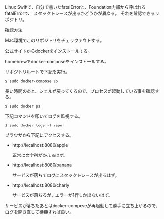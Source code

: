 Linux Swiftで、自分で書いたfatalErrorと、Foundation内部から呼ばれるfatalErrorで、
スタックトレースが出るかどうかが異なる。
それを確認できるリポジトリ。

確認方法

Mac環境でこのリポジトリをチェックアウトする。

公式サイトからdockerをインストールする。

homebrewでdocker-composeをインストールする。

リポジトリルートで下記を実行。

```
$ sudo docker-compose up
```

長い時間のあと、シェルが戻ってくるので、プロセスが起動している事を確認する。

```
$ sudo docker ps
```

下記コマンドを叩いてログを監視する。

```
$ sudo docker logs -f vapor
```

ブラウザから下記にアクセスする。

- http://localhost:8080/apple

  正常に文字列がかえるはず。

- http://localhost:8080/banana

  サービスが落ちてログにスタックトレースが出るはず。

- http://localhost:8080/charly

  サービスが落ちるが、エラーが1行しか出ないはず。

サービスが落ちたあとはdocker-composeが再起動して勝手に立ち上がるので、
ログを開き直して待機すれば良い。


